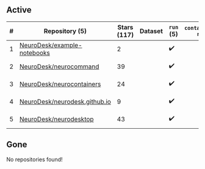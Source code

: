 ## Active
| # | Repository (5) | Stars (117) | Dataset | `run` (5) | `containers-run` | Last Modified |
| --- | --- | --- | --- | --- | --- | --- |
| 1 | [NeuroDesk/example-notebooks](https://github.com/NeuroDesk/example-notebooks) | 2 |  | :heavy_check_mark: |  | 2025-02-07 01:29:49+00:00 |
| 2 | [NeuroDesk/neurocommand](https://github.com/NeuroDesk/neurocommand) | 39 |  | :heavy_check_mark: |  | 2025-02-20 00:48:40+00:00 |
| 3 | [NeuroDesk/neurocontainers](https://github.com/NeuroDesk/neurocontainers) | 24 |  | :heavy_check_mark: |  | 2025-02-20 02:06:22+00:00 |
| 4 | [NeuroDesk/neurodesk.github.io](https://github.com/NeuroDesk/neurodesk.github.io) | 9 |  | :heavy_check_mark: |  | 2025-02-19 23:02:35+00:00 |
| 5 | [NeuroDesk/neurodesktop](https://github.com/NeuroDesk/neurodesktop) | 43 |  | :heavy_check_mark: |  | 2025-02-17 17:21:23+00:00 |

## Gone
No repositories found!
